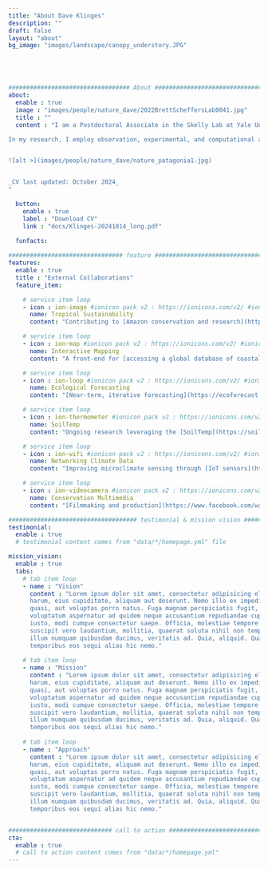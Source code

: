 ```yaml
---
title: "About Dave Klinges"
description: ""
draft: false
layout: "about"
bg_image: "images/landscape/canopy_understory.JPG"





################################## About #####################################
about:
  enable : true
  image : "images/people/nature_dave/2022BrettScheffersLab0041.jpg"
  title : ""
  content : "I am a Postdoctoral Associate in the Skelly Lab at Yale University. I completed my PhD at the University of Florida in the Scheffers Lab (2019-2024), prior to which I held databasing and GIS positions at the Smithsonian, conducted biodiversity monitoring for an agroforestry NGO in the Peruvian Amazon, and graduated in 2017 from Dartmouth College.

In my research, I employ observation, experimental, and computational approaches to explore how climate change and land use change shapes biodiversity and the environment from local to global scales. I attempt to be a “full-stack” ecologist, engaging in ecological research from empirical data collection (namely in Madagsacar) to data curation to statistical and mathematical modeling to application for real-world conservation and management. See my [Research Program](/research/) for more.


![alt >](images/people/nature_dave/nature_patagonia1.jpg)


_CV last updated: October 2024_  
"

  button:
    enable : true
    label : "Download CV"
    link : "docs/Klinges-20241014_long.pdf"

  funfacts: 
      
################################ feature #####################################
features:
  enable : true
  title : "External Collaborations"
  feature_item:

    # service item loop
    - icon : ion-image #ionicon pack v2 : https://ionicons.com/v2/ #ionicon pack v2 : https://ionicons.com/v2/
      name: Tropical Sustainability
      content: "Contributing to [Amazon conservation and research](https://www.sustainableamazon.org/people) outside of academic settings"

    # service item loop
    - icon : ion-map #ionicon pack v2 : https://ionicons.com/v2/ #ionicon pack v2 : https://ionicons.com/v2/
      name: Interactive Mapping
      content: "A front-end for [accessing a global database of coastal carbon data](https://ccrcn.shinyapps.io/CoastalCarbonAtlas/)"

    # service item loop
    - icon : ion-loop #ionicon pack v2 : https://ionicons.com/v2/ #ionicon pack v2 : https://ionicons.com/v2/
      name: Ecological Forecasting
      content: "[Near-term, iterative forecasting](https://ecoforecast.org/) for conservation and management application."

    # service item loop
    - icon : ion-thermometer #ionicon pack v2 : https://ionicons.com/v2/ #ionicon pack v2 : https://ionicons.com/v2/
      name: SoilTemp
      content: "Ongoing research leveraging the [SoilTemp](https://soiltemp.weebly.com/) global database of soil and near-surface temperatures"

    # service item loop
    - icon : ion-wifi #ionicon pack v2 : https://ionicons.com/v2/ #ionicon pack v2 : https://ionicons.com/v2/
      name: Networking Climate Data
      content: "Improving microclimate sensing through [IoT sensors](https://www.gofundme.com/f/climate-research-madagascar) that wirelessly log and transfer information at a low cost"

    # service item loop
    - icon : ion-videocamera #ionicon pack v2 : https://ionicons.com/v2/ #ionicon pack v2 : https://ionicons.com/v2/
      name: Conservation Multimedia
      content: "[Filmmaking and production](https://www.facebook.com/watch/?ref=external&v=545526302636092) for environmental non-profits"    

#################################### testimonial & mission vision #######################################
testimonial:
  enable : true
  # testimonial content comes from "data/*/homepage.yml" file

mission_vision:
  enable : true
  tabs:
    # tab item loop
    - name : "Vision"
      content : "Lorem ipsum dolor sit amet, consectetur adipisicing elit. Inventore nobis ducimus facere repellat
      harum, eius cupiditate, aliquam aut deserunt. Nemo illo ex impedit autem quod nobis architecto, velit
      quasi, aut voluptas porro natus. Fuga magnam perspiciatis fugit, placeat possimus officia non ducimus
      voluptatum aspernatur ad quidem neque accusantium repudiandae cupiditate nobis corporis, cum facere
      iusto, modi cumque consectetur saepe. Officia, molestiae tempore! Consequatur ipsa consequuntur saepe
      suscipit vero laudantium, mollitia, quaerat soluta nihil non tempore, quos dignissimos quasi ab officiis
      illum numquam quibusdam ducimus, veritatis ad. Quia, aliquid. Quaerat quos ducimus ipsam amet minus
      temporibus eos sequi alias hic nemo."
      
    # tab item loop
    - name : "Mission"
      content : "Lorem ipsum dolor sit amet, consectetur adipisicing elit. Inventore nobis ducimus facere repellat
      harum, eius cupiditate, aliquam aut deserunt. Nemo illo ex impedit autem quod nobis architecto, velit
      quasi, aut voluptas porro natus. Fuga magnam perspiciatis fugit, placeat possimus officia non ducimus
      voluptatum aspernatur ad quidem neque accusantium repudiandae cupiditate nobis corporis, cum facere
      iusto, modi cumque consectetur saepe. Officia, molestiae tempore! Consequatur ipsa consequuntur saepe
      suscipit vero laudantium, mollitia, quaerat soluta nihil non tempore, quos dignissimos quasi ab officiis
      illum numquam quibusdam ducimus, veritatis ad. Quia, aliquid. Quaerat quos ducimus ipsam amet minus
      temporibus eos sequi alias hic nemo."
      
    # tab item loop
    - name : "Approach"
      content : "Lorem ipsum dolor sit amet, consectetur adipisicing elit. Inventore nobis ducimus facere repellat
      harum, eius cupiditate, aliquam aut deserunt. Nemo illo ex impedit autem quod nobis architecto, velit
      quasi, aut voluptas porro natus. Fuga magnam perspiciatis fugit, placeat possimus officia non ducimus
      voluptatum aspernatur ad quidem neque accusantium repudiandae cupiditate nobis corporis, cum facere
      iusto, modi cumque consectetur saepe. Officia, molestiae tempore! Consequatur ipsa consequuntur saepe
      suscipit vero laudantium, mollitia, quaerat soluta nihil non tempore, quos dignissimos quasi ab officiis
      illum numquam quibusdam ducimus, veritatis ad. Quia, aliquid. Quaerat quos ducimus ipsam amet minus
      temporibus eos sequi alias hic nemo."


############################# call to action #################################
cta:
  enable : true
  # call to action content comes from "data/*/homepage.yml"
---
```

